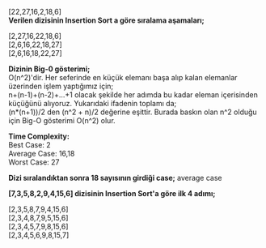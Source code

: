 [22,27,16,2,18,6]   
**Verilen dizisinin Insertion Sort a göre sıralama aşamaları;**  


[2,27,16,22,18,6]  
[2,6,16,22,18,27]  
[2,6,16,18,22,27]   

**Dizinin Big-0 gösterimi;**  
O(n^2)'dir. Her seferinde en küçük elemanı başa alıp kalan elemanlar üzerinden işlem yaptığımız için;  
n+(n-1)+(n-2)+...+1 olacak şekilde her adımda bu kadar eleman içerisinden küçüğünü alıyoruz.
Yukarıdaki ifadenin toplamı da;  
(n*(n+1))/2 den (n^2 + n)/2  değerine eşittir.
Burada baskın olan n^2 olduğu için Big-O gösterimi O(n^2) olur.


**Time Complexity:**  
Best Case: 2  
Average Case: 16,18  
Worst Case: 27

**Dizi sıralandıktan sonra 18 sayısının girdiği case;** average case

**[7,3,5,8,2,9,4,15,6] dizisinin Insertion Sort'a göre ilk 4 adımı;**  


[2,3,5,8,7,9,4,15,6]  
[2,3,4,8,7,9,5,15,6]  
[2,3,4,5,7,9,8,15,6]  
[2,3,4,5,6,9,8,15,7]  